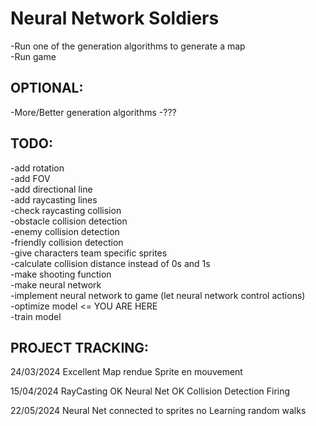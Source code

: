 # Neural Network Soldiers
 
-Run one of the generation algorithms to generate a map  
-Run game  
  
## OPTIONAL:
-More/Better generation algorithms 
-???  

## TODO:
-add rotation  
-add FOV  
-add directional line  
-add raycasting lines  
-check raycasting collision  			
	-obstacle collision detection  
	-enemy collision detection  
	-friendly collision detection  
-give characters team specific sprites  
-calculate collision distance instead of 0s and 1s  
-make shooting function  
-make neural network  
-implement neural network to game (let neural network control actions)  
-optimize model 	                                                    <= YOU ARE HERE  
-train model  


## PROJECT TRACKING:

24/03/2024
Excellent
Map rendue
Sprite en mouvement 


15/04/2024
RayCasting OK
Neural Net OK
Collision Detection
Firing

22/05/2024
Neural Net connected to sprites
no Learning
random walks
